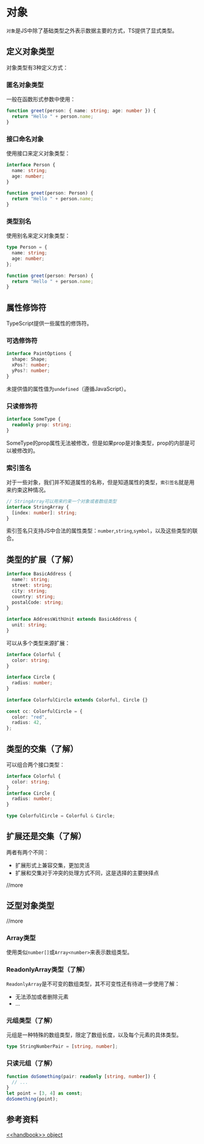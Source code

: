# 对象

`对象`是JS中除了基础类型之外表示数据主要的方式，TS提供了显式类型。

## 定义对象类型

对象类型有3种定义方式：

### 匿名对象类型

一般在函数形式参数中使用：

```typescript
function greet(person: { name: string; age: number }) {
  return "Hello " + person.name;
}
```

### 接口命名对象

使用接口来定义对象类型：

```typescript
interface Person {
  name: string;
  age: number;
}
 
function greet(person: Person) {
  return "Hello " + person.name;
}
```

### 类型别名

使用别名来定义对象类型：

```typescript
type Person = {
  name: string;
  age: number;
};
 
function greet(person: Person) {
  return "Hello " + person.name;
}
```

## 属性修饰符

TypeScript提供一些属性的修饰符。

### 可选修饰符

```typescript
interface PaintOptions {
  shape: Shape;
  xPos?: number;
  yPos?: number;
}
```

未提供值的属性值为`undefined`（遵循JavaScript）。

### 只读修饰符

```typescript
interface SomeType {
  readonly prop: string;
}
```

SomeType的prop属性无法被修改，但是如果prop是对象类型，prop的内部是可以被修改的。

### 索引签名

对于一些对象，我们并不知道属性的名称，但是知道属性的类型，`索引签名`就是用来约束这种情况。

```ts
// StringArray可以用来约束一个对象或者数组类型
interface StringArray {
  [index: number]: string;
}
```

索引签名只支持JS中合法的属性类型：`number`,`string`,`symbol`，以及这些类型的联合。
## 类型的扩展（了解）

```typescript
interface BasicAddress {
  name?: string;
  street: string;
  city: string;
  country: string;
  postalCode: string;
}
 
interface AddressWithUnit extends BasicAddress {
  unit: string;
}
```

可以从多个类型来源扩展：

```typescript
interface Colorful {
  color: string;
}
 
interface Circle {
  radius: number;
}
 
interface ColorfulCircle extends Colorful, Circle {}
 
const cc: ColorfulCircle = {
  color: "red",
  radius: 42,
};
```

## 类型的交集（了解）

可以组合两个接口类型：

```typescript
interface Colorful {
  color: string;
}
interface Circle {
  radius: number;
}
 
type ColorfulCircle = Colorful & Circle;
```

## 扩展还是交集（了解）

两者有两个不同：

- 扩展形式上兼容交集，更加灵活
- 扩展和交集对于冲突的处理方式不同，这是选择的主要抉择点

//more

## 泛型对象类型

//more

### Array类型

使用类似`number[]`或`Array<number>`来表示数组类型。

### ReadonlyArray类型（了解）

`ReadonlyArray`是不可变的数组类型，其不可变性还有待进一步使用了解：

- 无法添加或者删除元素
- ...

### 元组类型（了解）

元组是一种特殊的数组类型，限定了数组长度，以及每个元素的具体类型。

```ts
type StringNumberPair = [string, number];
```

### 只读元组（了解）

```ts
function doSomething(pair: readonly [string, number]) {
  // ...
}
let point = [3, 4] as const;
doSomething(point);
```
## 参考资料

[\<\<handbook\>\> object](https://www.typescriptlang.org/docs/handbook/2/objects.html)

